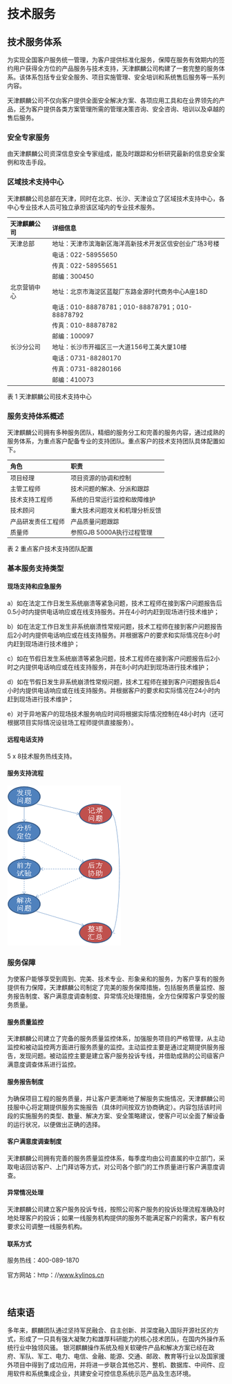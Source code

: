# 技术服务
## 技术服务体系
为实现全国客户服务统一管理，为客户提供标准化服务，保障在服务有效期内的签约用户获得全方位的产品服务与技术支持，天津麒麟公司构建了一套完整的服务体系。该体系包括专业安全服务、项目实施管理、安全培训和系统售后服务等一系列内容。

天津麒麟公司不仅向客户提供全面安全解决方案、各项应用工具和在业界领先的产品，还为客户提供各类方案管理所需的管理决策咨询、安全咨询、培训以及卓越的售后服务。

### 安全专家服务
由天津麒麟公司资深信息安全专家组成，能及时跟踪和分析研究最新的信息安全案例和攻击手段。

### 区域技术支持中心
天津麒麟公司总部在天津，同时在北京、长沙、天津设立了区域技术支持中心，各中心专业技术人员可独立承担该区域内的专业技术服务。

|天津麒麟公司	|详细信息|
| :------------ | :------------ |
|天津总部|	地址：天津市滨海新区海洋高新技术开发区信安创业广场3号楼
||电话：022-58955650
||传真：022-58955651
||邮编：300450
|北京营销中心|	地址：北京市海淀区蓝靛厂东路金源时代商务中心A座18D
||电话：010-88878781；010-88878791；010-88878792
||传真：010-88878782
||邮编：100097
|长沙分公司|	地址：长沙市开福区三一大道156号工美大厦10楼
||电话：0731-88280170
||传真：0731-88280166
||邮编：410073

表 1 天津麒麟公司技术支持中心

### 服务支持体系概述
天津麒麟公司拥有多种服务团队，精细的服务分工和完善的服务内容，通过成熟的服务体系，为重点客户配备专业的支持团队。重点客户的技术支持团队具体配置如下。

|角色	|职责
| :------------ | :------------ |
|项目经理	|项目资源的协调和控制
|主管工程师|	技术问题的解决、分派和跟踪
|技术支持工程师|	系统的日常运行监控和故障维护
|技术顾问|	重大技术问题攻关和机理分析反馈
|产品研发责任工程师|	产品质量问题跟踪
|质量师	|参照GJB 5000A执行过程管理

表 2 重点客户技术支持团队配置

### 基本服务支持类型
#### 现场支持和应急服务
a）如在法定工作日发生系统崩溃等紧急问题，技术工程师在接到客户问题报告后0.5小时内提供电话响应或在线支持服务。并在4小时内赶到现场进行技术维护；

b）如在法定工作日发生非系统崩溃性常规问题，技术工程师在接到客户问题报告后2小时内提供电话响应或在线支持服务。并根据客户的要求和实际情况在8小时内赶到现场进行技术维护；

c）如在节假日发生系统崩溃等紧急问题，技术工程师在接到客户问题报告后2小时之内提供电话响应或在线支持服务，并在8小时内赶到现场进行技术维护；

d）如在节假日发生非系统崩溃性常规问题，技术工程师在接到客户问题报告后4小时内提供电话响应或在线支持服务。并根据客户的要求和实际情况在24小时内赶到现场进行技术维护；

e）对于异地客户的现场技术服务响应时间将根据实际情况控制在48小时内（还可根据项目实际情况设驻场工程师提供直接服务）。

#### 远程电话支持

5 x 8技术服务热线支持。

#### 服务支持流程

![图 1 服务支持流程](image/1.png)

### 服务保障
为使客户能够享受到周到、完美、技术专业、形象亲和的服务，为客户享有的服务提供有力保障，天津麒麟公司制定了完美的服务保障措施，包括服务质量监控、服务报告制度、客户满意度调查制度、异常情况处理措施，全方位保障客户享受的服务质量。

#### 服务质量监控
天津麒麟公司建立了完备的服务质量监控体系，加强服务项目的严格管理，从主动监控和被动监控两方面进行服务质量的监控。主动监控主要是通过定期提供服务报告，发现问题。被动监控主要是建立客户服务投诉专线，并借助成熟的公司级客户满意度调查体系进行监控。

#### 服务报告制度
为确保项目工程的服务质量，并让客户更清晰地了解服务实施情况，天津麒麟公司技服中心将定期提供服务实施报告（具体时间按双方协商确定）。内容包括该时间段的实施服务的类型、数量、解决方案、安全策略建议，使客户可以全面了解设备的运行状况，以便做出正确的选择。

#### 客户满意度调查制度
天津麒麟公司拥有完善的服务质量监控体系，每季度均由公司直属的中立部门，采取电话回访客户、上门拜访等方式，对公司各个部门的工作质量进行客户满意度调查。

#### 异常情况处理
天津麒麟公司建立客户服务投诉专线，按照公司客户服务的投诉处理流程准确及时地处理客户的投诉；如果一线服务机构提供的服务不能满足客户的需求，客户有权要求公司调整一线服务机构。

#### 联系方式
服务热线：400-089-1870

官方网站：http：//www.kylinos.cn

<br>

## 结束语
多年来，麒麟团队通过坚持军民融合、自主创新、并深度融入国际开源社区的方式，形成了一只具有强大凝聚力和雄厚科研能力的核心技术团队，在国内外操作系统行业中独领风骚。
银河麒麟操作系统及相关软硬件产品和解决方案已经在政府、军队、军工、电力、电信、金融、能源、交通、邮政、教育等行业以及国家援外项目中得到了成功应用，并将进一步联合其他芯片、整机、数据库、中间件、应用软件和系统集成企业，共建安全可控信息系统示范产品及生态环境。
